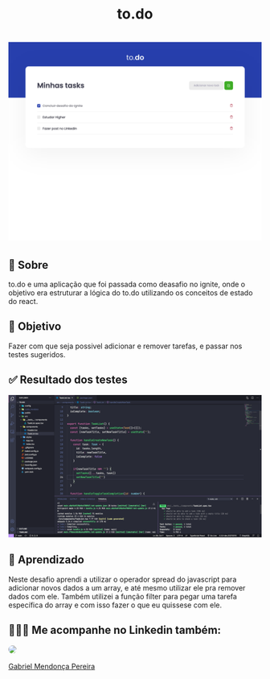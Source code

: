 <h1 align="center">
  to.do
</h1>

<h1 align="center">
  <img src="./.github/to-do.png"/>
</h1>

## 💬  Sobre
to.do e uma aplicação que foi passada como deasafio no ignite, onde o objetivo era estruturar a lógica do to.do utilizando os conceitos de estado do react.


## 🎯 Objetivo
Fazer com que seja possivel adicionar e remover tarefas, e passar nos testes sugeridos.

## ✅ Resultado dos testes

<img src="./.github/test-print.png" />

## 🧐 Aprendizado
Neste desafio aprendi a utilizar o operador spread do javascript para adicionar novos dados a um array, e até mesmo utilizar ele pra remover dados com ele. Também utilizei a função filter para pegar uma tarefa específica do array e com isso fazer o que eu quissese com ele.

## 👨🏻‍🚀 Me acompanhe no Linkedin também:
<a href="https://www.linkedin.com/in/gabriel-mendonca-pereira/">
 <img style="border-radius:50%" width="100px; "src="https://avatars0.githubusercontent.com/u/49095200?s=460&u=27a77c43fff5eab61be02a3fedfd7db554145981&v=4"/>
 <p>Gabriel Mendonça Pereira</p>
</a>
